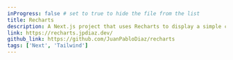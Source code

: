 ```yaml
---
inProgress: false # set to true to hide the file from the list
title: Recharts
description: A Next.js project that uses Recharts to display a simple chart with random data.
link: https://recharts.jpdiaz.dev/
github_link: https://github.com/JuanPabloDiaz/recharts
tags: ['Next', 'Tailwind']
---
```

